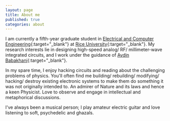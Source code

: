```yaml
---
layout: page
title: About me
published: true
categories: about
---
```


I am currently a fifth-year graduate student in [Electrical and Computer Engineering](http://ece.rice.edu){:target="_blank"} at [Rice University](http://rice.edu){:target="_blank"}. My research interests lie in designing high-speed analog/ RF/ millimeter-wave integrated circuits, and I work under the guidance of [Aydin Babakhani](http://ece.rice.edu/~ab28/){:target="_blank"}.

In my spare time, I enjoy hacking circuits and reading about the challenging problems of physics. You'll often find me building/ rebuilding/ modifying/ hacking/ destroy existing electronic systems to make them do something it was not originally intended to. An admirer of Nature and its laws and hence a keen Physicist. Love to observe and engage in intellectual and metaphorical discussions.

I've always been a musical person; I play amateur electric guitar and love listening to soft, psychedelic and ghazals.

